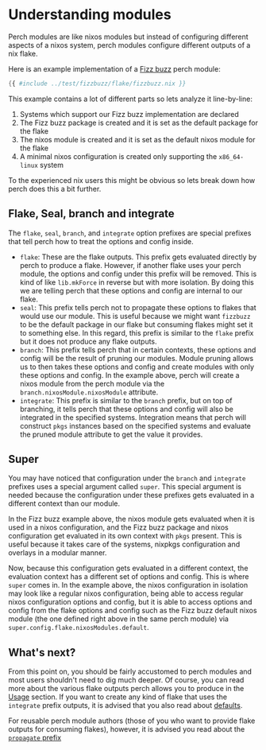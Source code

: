 # Understanding modules

Perch modules are like nixos modules but instead of configuring different
aspects of a nixos system, perch modules configure different outputs of a nix
flake.

Here is an example implementation of a
[Fizz buzz](https://en.wikipedia.org/wiki/Fizz_buzz) perch module:

<!-- markdownlint-disable MD013 -->

```nix
{{ #include ../test/fizzbuzz/flake/fizzbuzz.nix }}
```

<!-- markdownlint-enable MD013 -->

This example contains a lot of different parts so lets analyze it line-by-line:

1. Systems which support our Fizz buzz implementation are declared
2. The Fizz buzz package is created and it is set as the default package for the
   flake
3. The nixos module is created and it is set as the default nixos module for the
   flake
4. A minimal nixos configuration is created only supporting the `x86_64-linux`
   system

To the experienced nix users this might be obvious so lets break down how perch
does this a bit further.

## Flake, Seal, branch and integrate

The `flake`, `seal`, `branch`, and `integrate` option prefixes are special
prefixes that tell perch how to treat the options and config inside.

- `flake`: These are the flake outputs. This prefix gets evaluated directly by
  perch to produce a flake. However, if another flake uses your perch module,
  the options and config under this prefix will be removed. This is kind of like
  `lib.mkForce` in reverse but with more isolation. By doing this we are telling
  perch that these options and config are internal to our flake.
- `seal`: This prefix tells perch not to propagate these options to flakes that
  would use our module. This is useful because we might want `fizzbuzz` to be
  the default package in our flake but consuming flakes might set it to
  something else. In this regard, this prefix is similar to the `flake` prefix
  but it does not produce any flake outputs.
- `branch`: This prefix tells perch that in certain contexts, these options and
  config will be the result of pruning our modules. Module pruning allows us to
  then takes these options and config and create modules with only these options
  and config. In the example above, perch will create a nixos module from the
  perch module via the `branch.nixosModule.nixosModule` attribute.
- `integrate`: This prefix is similar to the `branch` prefix, but on top of
  branching, it tells perch that these options and config will also be
  integrated in the specified systems. Integration means that perch will
  construct `pkgs` instances based on the specified systems and evaluate the
  pruned module attribute to get the value it provides.

## Super

You may have noticed that configuration under the `branch` and `integrate`
prefixes uses a special argument called `super`. This special argument is needed
because the configuration under these prefixes gets evaluated in a different
context than our module.

In the Fizz buzz example above, the nixos module gets evaluated when it is used
in a nixos configuration, and the Fizz buzz package and nixos configuration get
evaluated in its own context with `pkgs` present. This is useful because it
takes care of the systems, nixpkgs configuration and overlays in a modular
manner.

Now, because this configuration gets evaluated in a different context, the
evaluation context has a different set of options and config. This is where
`super` comes in. In the example above, the nixos configuration in isolation may
look like a regular nixos configuration, being able to access regular nixos
configuration options and config, but it is able to access options and config
from the flake options and config such as the Fizz buzz default nixos module
(the one defined right above in the same perch module) via
`super.config.flake.nixosModules.default`.

## What's next?

From this point on, you should be fairly accustomed to perch modules and most
users shouldn't need to dig much deeper. Of course, you can read more about the
various flake outputs perch allows you to produce in the
[Usage](./usage/index.md) section. If you want to create any kind of flake that
uses the `integrate` prefix outputs, it is advised that you also read about
[defaults](./usage/defaults.md).

For reusable perch module authors (those of you who want to provide flake
outputs for consuming flakes), however, it is advised you read about the
[`propagate` prefix](./usage/propagate.md)
